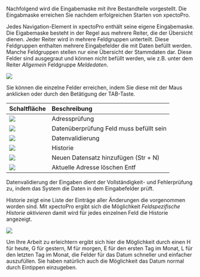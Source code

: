 Nachfolgend wird die Eingabemaske mit ihre Bestandteile vorgestellt. 
Die Eingabmaske erreichen Sie nachdem erfolgreichen Starten von xpectoPro. 

Jedes Navigation-Element in xpectoPro enthält seine eigene Eingabemaske. Die Eigabemaske besteht in der Regel aus mehrere Reiter, die der Übersicht dienen.
Jeder Reiter wird in mehrere Feldgruppen unterteilt. Diese Feldgruppen enthalten mehrere Eingabefelder die mit Daten befüllt werden.
Manche Feldgruppen stellen nur eine Übersicht der Stammdaten dar. Diese Felder sind ausgegraut und können nicht befüllt werden, wie z.B. unter dem Reiter *Allgemein* Feldgruppe *Meldedaten*.

![](http://xpecto.github.io/docs/img/img_1431532871860.png)

Sie können die einzelne Felder erreichen, indem Sie diese mit der Maus anklicken oder durch den Betätigung der TAB-Taste.

|  Schaltfläche            |    Beschreibung     |  
| ------------- |:-------------| 
| ![](http://xpecto.github.io/docs/img/img_1430729578370.png)       | Adressprüfung | 
| ![](http://xpecto.github.io/docs/img/img_1430729624073.png)      | Datenüberprüfung Feld muss befüllt sein | 
| ![](http://xpecto.github.io/docs/img/img_1430729543912.png)      | Datenvalidierung | 
| ![](http://xpecto.github.io/docs/img/img_1430729940939.png)     | Historie | 
| ![](http://xpecto.github.io/docs/img/img_1430731908651.png)       | Neuen Datensatz hinzufügen (Str + N)  | 
| ![](http://xpecto.github.io/docs/img/img_1430731964269.png)    | Aktuelle Adresse löschen Entf| 

Datenvalidierung der Eingaben dient der Vollständigkeit- und Fehlerprüfung zu, indem das System die Daten in dem Eingabefelder prüft.

Historie zeigt eine Liste der Einträge aller Änderungen die vorgenommen worden sind.
Mit xpectoPro ergibt sich die Möglichkeit *Feldspezifische Historie aktivieren* damit wird für jedes einzelnen Feld die Historie angezeigt.

![](http://xpecto.github.io/docs/img/img_1431530946974.png)

Um Ihre Arbeit zu erleichtern ergibt sich hier die Möglichkeit durch einen H für heute, G für gestern, M für morgen, E für den ersten Tag im Monat, L für den letzten Tag im Monat, die Felder für das Datum schneller und einfacher auszufüllen. Sie haben natürlich auch die Möglichkeit das Datum normal durch Eintippen einzugeben.